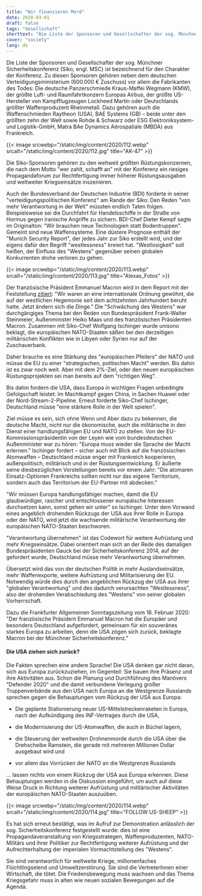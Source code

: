 ```yaml
---
title: "Wir finanzieren Mord"
date: 2020-03-01
draft: false
tags: "Gesellschaft"
shorttext: "Die Liste der Sponsoren und Gesellschafter der sog. Münchner Sicherheitskonferenz ist bezeichnend für den Charakter der Konferenz."
cover: "society"
lang: de
---
```


Die Liste der Sponsoren und Gesellschafter der sog. Münchner Sicherheitskonferenz (Siko, engl. MSC) ist bezeichnend für den Charakter der Konferenz. Zu diesen Sponsoren gehören neben dem deutschen Verteidigungsministerium (600.000 € Zuschuss) vor allem die Fabrikanten des Todes: Die deutsche Panzerschmiede Kraus-Maffei Wegmann (KMW), der größte Luft- und Raumfahrtkonzern Europas Airbus, der größte US-Hersteller von Kampfflugzeugen Lockheed Martin oder Deutschlands größter Waffenproduzent Rheinmetall. Dazu gehören auch die Waffenschmieden Raytheon (USA), BAE Systems (GB) – beide unter den größten zehn der Welt sowie Rohde & Schwarz oder ESG Elektroniksystem- und Logistik-GmbH, Matra BAe Dynamics Aérospatiale (MBDA) aus Frankreich.

{{< image srcwebp="/static/img/content/2020/112.webp" srcalt="/static/img/content/2020/112.jpg" title="AK-47" >}}

Die Siko-Sponsoren gehören zu den weltweit größten Rüstungskonzernen, die nach dem Motto "wer zahlt, schafft an" mit der Konferenz ein riesiges Propagandaforum zur Rechtfertigung immer höherer Rüstungsausgaben und weltweiter Kriegseinsätze inszenieren.

Auch der Bundesverband der Deutschen Industrie (BDI) forderte in seiner "verteidigungspolitischen Konferenz" am Rande der Siko: Den Reden "von mehr Verantwortung in der Welt" müssten endlich Taten folgen. Beispielsweise sei die Durchfahrt für Handelsschiffe in der Straße von Hormus gegen iranische Angriffe zu sichern. BDI-Chef Dieter Kempf sagte im Originalton: "Wir brauchen neue Technologien statt Bodentruppen". Gemeint sind neue Waffensysteme. Eine düstere Prognose enthält der "Munich Security Report", der jedes Jahr zur Siko erstellt wird, und der eigens dafür den Begriff "westlessness" kreiert hat. "Westlosigkeit" soll heißen, der Einfluss des "Westens" gegenüber seinen globalen Konkurrenten drohe verloren zu gehen.

{{< image srcwebp="/static/img/content/2020/113.webp" srcalt="/static/img/content/2020/113.jpg" title="Alexas_Fotos" >}}

Der französische Präsident Emmanuel Macron wird in dem Report mit der Feststellung [zitiert](https://lv.ambafrance.org/Ambassadors-conference-Speech-by-M-Emmanuel-Macron-President-of-the-Republic "Ambassadors’ conference – Speech by M. Emmanuel Macron, President of the Republic"): "Wir waren an eine internationale Ordnung gewöhnt, die auf der westlichen Hegemonie seit dem achtzehnten Jahrhundert beruht hatte. Jetzt ändern sich die Dinge." Die "Schwächung des Westens" war durchgängiges Thema bei den Reden von Bundespräsident Frank-Walter Steinmeier, Außenminister Heiko Maas und des französischen Präsidenten Macron. Zusammen mit Siko-Chef Wolfgang Ischinger wurde unisono beklagt, die europäischen NATO-Staaten säßen bei den derzeitigen militärischen Konflikten wie in Libyen oder Syrien nur auf der Zuschauerbank.

Daher brauche es eine Stärkung des "europäischen Pfeilers" der NATO und müsse die EU zu einer "strategischen, politischen Macht" werden. Bis dahin ist es zwar noch weit. Aber mit dem 2%-Ziel, oder den neuen europäischen Rüstungsprojekten sei man bereits auf dem "richtigen Weg".

Bis dahin fordern die USA, dass Europa in wichtigen Fragen unbedingte Gefolgschaft leistet: Im Machtkampf gegen China, in Sachen Huawei oder der Nord-Stream-2-Pipeline. Erneut forderte Siko-Chef Ischinger, Deutschland müsse "eine stärkere Rolle in der Welt spielen".

Ziel müsse es sein, sich ohne Wenn und Aber dazu zu bekennen, die deutsche Macht, nicht nur die ökonomische, auch die militärische in den Dienst einer handlungsfähigen EU und NATO zu stellen. Von der EU-Kommissionspräsidentin von der Leyen wie vom bundesdeutschen Außenminister war zu hören: "Europa muss wieder die Sprache der Macht erlernen." Ischinger fordert – sicher auch mit Blick auf die französischen Atomwaffen – Deutschland müsse enger mit Frankreich kooperieren, außenpolitisch, militärisch und in der Rüstungsentwicklung. Er äußerte seine diesbezüglichen Vorstellungen bereits vor einem Jahr: "Die atomaren Einsatz-Optionen Frankreichs sollten nicht nur das eigene Territorium, sondern auch das Territorium der EU-Partner mit abdecken."

"Wir müssen Europa handlungsfähiger machen, damit die EU glaubwürdiger, rascher und entschlossener europäische Interessen durchsetzen kann, sonst gehen wir unter" so Ischinger. Unter dem Vorwand eines angeblich drohenden Rückzugs der USA aus ihrer Rolle in Europa oder der NATO, wird jetzt die wachsende militärische Verantwortung der europäischen NATO-Staaten beschworen.

"Verantwortung übernehmen" ist das Codewort für weitere Aufrüstung und mehr Kriegseinsätze. Dabei orientiert man sich an der Rede des damaligen Bundespräsidenten Gauck bei der Sicherheitskonferenz 2014, auf der gefordert wurde, Deutschland müsse mehr Verantwortung übernehmen.

Übersetzt wird das von der deutschen Politik in mehr Auslandseinsätze, mehr Waffenexporte, weitere Aufrüstung und Militarisierung der EU. Notwendig würde dies durch den angeblichen Rückzug der USA aus ihrer "globalen Verantwortung" und des dadurch verursachten "Westlessness", also der drohenden Verabschiedung des "Westens" von seiner globalen Vorherrschaft.

Dazu die Frankfurter Allgemeinen Sonntagszeitung vom 16. Februar 2020: "Der französische Präsident Emmanuel Macron hat die Europäer und besonders Deutschland aufgefordert, gemeinsam für ein souveränes starkes Europa zu arbeiten, denn die USA zögen sich zurück, beklagte Macron bei der Münchner Sicherheitskonferenz."

#### Die USA ziehen sich zurück?

Die Fakten sprechen eine andere Sprache! Die USA denken gar nicht daran, sich aus Europa zurückzuziehen, im Gegenteil: Sie bauen ihre Präsenz und ihre Aktivitäten aus. Schon die Planung und Durchführung des Manövers "Defender 2020" und die damit verbundene Verlegung großer Truppenverbände aus den USA nach Europa an die Westgrenze Russlands sprechen gegen die Behauptungen vom Rückzug der USA aus Europa:

  - Die geplante Stationierung neuer US-Mittelstreckenraketen in Europa, nach der Aufkündigung des INF-Vertrages durch die USA,

  - die Modernisierung der US-Atomwaffen, die auch in Büchel lagern,

  - die Steuerung der weltweiten Drohnenmorde durch die USA über die Drehscheibe Ramstein, die gerade mit mehreren Millionen Dollar ausgebaut wird und

  - vor allem das Vorrücken der NATO an die Westgrenze Russlands

... lassen nichts von einem Rückzug der USA aus Europa erkennen. Diese Behauptungen werden in die Diskussion eingeführt, um auch auf diese Weise Druck in Richtung weiterer Aufrüstung und militärischer Aktivitäten der europäischen NATO-Staaten auszuüben.

{{< image srcwebp="/static/img/content/2020/114.webp" srcalt="/static/img/content/2020/114.jpg" title="FOLLOW US-SHEEP" >}}

Es hat sich erneut bestätigt, was im Aufruf zur Demonstration anlässlich der sog. Sicherheitskonferenz festgestellt wurde: dies ist eine Propagandaveranstaltung von Kriegsstrategen, Waffenproduzenten, NATO-Militärs und ihrer Politiker zur Rechtfertigung weiterer Aufrüstung und der Aufrechterhaltung der imperialen Vormachtstellung des "Westens".

Sie sind verantwortlich für weltweite Kriege, millionenfaches Flüchtlingselend und Umweltzerstörung. Sie sind die VertreterInnen einer Wirtschaft, die tötet. Die Friedensbewegung muss wachsen und das Thema Kriegsgefahr muss in alten wie neuen sozialen Bewegungen auf die Agenda.

